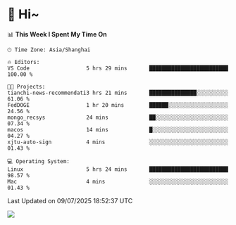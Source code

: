 # 👋 Hi~

<!--START_SECTION:waka-->
📊 **This Week I Spent My Time On** 

```text
🕑︎ Time Zone: Asia/Shanghai

🔥 Editors: 
VS Code                  5 hrs 29 mins       █████████████████████████   100.00 % 

🐱‍💻 Projects: 
tianchi-news-recommendati3 hrs 21 mins       ███████████████░░░░░░░░░░   61.06 % 
FedDOGE                  1 hr 20 mins        ██████░░░░░░░░░░░░░░░░░░░   24.56 % 
mongo_recsys             24 mins             ██░░░░░░░░░░░░░░░░░░░░░░░   07.34 % 
macos                    14 mins             █░░░░░░░░░░░░░░░░░░░░░░░░   04.27 % 
xjtu-auto-sign           4 mins              ░░░░░░░░░░░░░░░░░░░░░░░░░   01.43 % 

💻 Operating System: 
Linux                    5 hrs 24 mins       █████████████████████████   98.57 % 
Mac                      4 mins              ░░░░░░░░░░░░░░░░░░░░░░░░░   01.43 % 
```


 Last Updated on 09/07/2025 18:52:37 UTC
<!--END_SECTION:waka-->

![](https://komarev.com/ghpvc/?username=lvdongyi&label=Profile%20views&color=0e75b6&style=flat)
<!---
lvdongyi/lvdongyi is a ✨ special ✨ repository because its `README.md` (this file) appears on your GitHub profile.
You can click the Preview link to take a look at your changes.
--->
